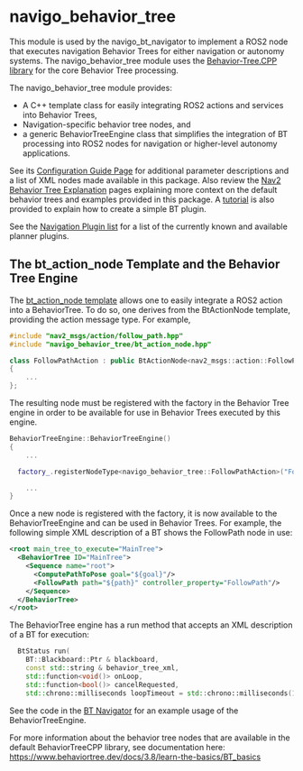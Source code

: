 # navigo_behavior_tree

This module is used by the navigo_bt_navigator to implement a ROS2 node that executes navigation Behavior Trees for either navigation or autonomy systems. The navigo_behavior_tree module uses the [Behavior-Tree.CPP library](https://github.com/BehaviorTree/BehaviorTree.CPP) for the core Behavior Tree processing.

The navigo_behavior_tree module provides:
* A C++ template class for easily integrating ROS2 actions and services into Behavior Trees,
* Navigation-specific behavior tree nodes, and
* a generic BehaviorTreeEngine class that simplifies the integration of BT processing into ROS2 nodes for navigation or higher-level autonomy applications.

See its [Configuration Guide Page](https://navigation.ros.org/configuration/packages/configuring-bt-xml.html) for additional parameter descriptions and a list of XML nodes made available in this package. Also review the [Nav2 Behavior Tree Explanation](https://navigation.ros.org/behavior_trees/index.html) pages explaining more context on the default behavior trees and examples provided in this package. A [tutorial](https://navigation.ros.org/plugin_tutorials/docs/writing_new_bt_plugin.html) is also provided to explain how to create a simple BT plugin.

See the [Navigation Plugin list](https://navigation.ros.org/plugins/index.html) for a list of the currently known and available planner plugins. 

## The bt_action_node Template and the Behavior Tree Engine

The [bt_action_node template](include/navigo_behavior_tree/bt_action_node.hpp) allows one to easily integrate a ROS2 action into a BehaviorTree. To do so, one derives from the BtActionNode template, providing the action message type. For example,

```C++
#include "nav2_msgs/action/follow_path.hpp"
#include "navigo_behavior_tree/bt_action_node.hpp"

class FollowPathAction : public BtActionNode<nav2_msgs::action::FollowPath>
{
    ...
};
```

The resulting node must be registered with the factory in the Behavior Tree engine in order to be available for use in Behavior Trees executed by this engine.

```C++
BehaviorTreeEngine::BehaviorTreeEngine()
{
    ...

  factory_.registerNodeType<navigo_behavior_tree::FollowPathAction>("FollowPath");

    ...
}
```

Once a new node is registered with the factory, it is now available to the BehaviorTreeEngine and can be used in Behavior Trees. For example, the following simple XML description of a BT shows the FollowPath node in use:

```XML
<root main_tree_to_execute="MainTree">
  <BehaviorTree ID="MainTree">
    <Sequence name="root">
      <ComputePathToPose goal="${goal}"/>
      <FollowPath path="${path}" controller_property="FollowPath"/>
    </Sequence>
  </BehaviorTree>
</root>
```
The BehaviorTree engine has a run method that accepts an XML description of a BT for execution:

```C++
  BtStatus run(
    BT::Blackboard::Ptr & blackboard,
    const std::string & behavior_tree_xml,
    std::function<void()> onLoop,
    std::function<bool()> cancelRequested,
    std::chrono::milliseconds loopTimeout = std::chrono::milliseconds(10));
```

See the code in the [BT Navigator](../navigo_bt_navigator/src/bt_navigator.cpp) for an example usage of the BehaviorTreeEngine.

For more information about the behavior tree nodes that are available in the default BehaviorTreeCPP library, see documentation here: https://www.behaviortree.dev/docs/3.8/learn-the-basics/BT_basics
